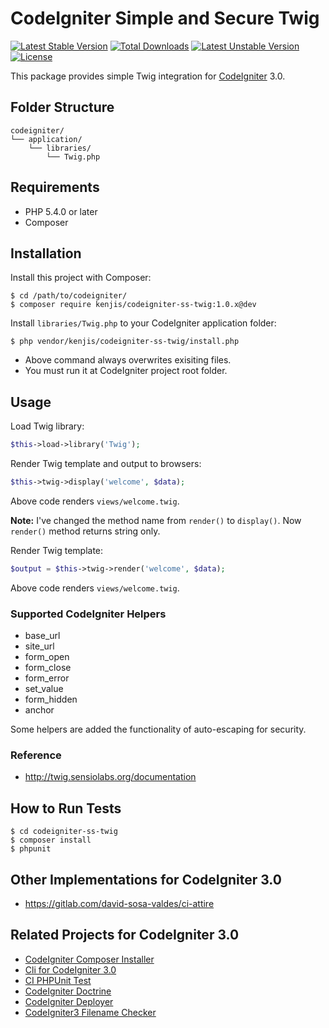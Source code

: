 # CodeIgniter Simple and Secure Twig

[![Latest Stable Version](https://poser.pugx.org/kenjis/codeigniter-ss-twig/v/stable)](https://packagist.org/packages/kenjis/codeigniter-ss-twig) [![Total Downloads](https://poser.pugx.org/kenjis/codeigniter-ss-twig/downloads)](https://packagist.org/packages/kenjis/codeigniter-ss-twig) [![Latest Unstable Version](https://poser.pugx.org/kenjis/codeigniter-ss-twig/v/unstable)](https://packagist.org/packages/kenjis/codeigniter-ss-twig) [![License](https://poser.pugx.org/kenjis/codeigniter-ss-twig/license)](https://packagist.org/packages/kenjis/codeigniter-ss-twig)

This package provides simple Twig integration for [CodeIgniter](https://github.com/bcit-ci/CodeIgniter) 3.0.

## Folder Structure

```
codeigniter/
└── application/
    └── libraries/
        └── Twig.php
```

## Requirements

* PHP 5.4.0 or later
* Composer

## Installation

Install this project with Composer:

~~~
$ cd /path/to/codeigniter/
$ composer require kenjis/codeigniter-ss-twig:1.0.x@dev
~~~

Install `libraries/Twig.php` to your CodeIgniter application folder:

~~~
$ php vendor/kenjis/codeigniter-ss-twig/install.php
~~~

* Above command always overwrites exisiting files.
* You must run it at CodeIgniter project root folder.

## Usage

Load Twig library:

~~~php
$this->load->library('Twig');
~~~

Render Twig template and output to browsers:

~~~php
$this->twig->display('welcome', $data);
~~~

Above code renders `views/welcome.twig`.

**Note:** I've changed the method name from `render()` to `display()`. Now `render()` method returns string only.

Render Twig template:

~~~php
$output = $this->twig->render('welcome', $data);
~~~

Above code renders `views/welcome.twig`.

### Supported CodeIgniter Helpers

* base_url
* site_url
* form_open
* form_close
* form_error
* set_value
* form_hidden
* anchor

Some helpers are added the functionality of auto-escaping for security.

### Reference

* http://twig.sensiolabs.org/documentation

## How to Run Tests

~~~
$ cd codeigniter-ss-twig
$ composer install
$ phpunit
~~~

## Other Implementations for CodeIgniter 3.0

* https://gitlab.com/david-sosa-valdes/ci-attire

## Related Projects for CodeIgniter 3.0

* [CodeIgniter Composer Installer](https://github.com/kenjis/codeigniter-composer-installer)
* [Cli for CodeIgniter 3.0](https://github.com/kenjis/codeigniter-cli)
* [CI PHPUnit Test](https://github.com/kenjis/ci-phpunit-test)
* [CodeIgniter Doctrine](https://github.com/kenjis/codeigniter-doctrine)
* [CodeIgniter Deployer](https://github.com/kenjis/codeigniter-deployer)
* [CodeIgniter3 Filename Checker](https://github.com/kenjis/codeigniter3-filename-checker)
